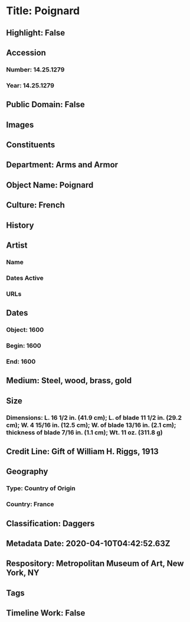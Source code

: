 # Title: Poignard
## Highlight: False
## Accession
### Number: 14.25.1279
### Year: 14.25.1279
## Public Domain: False
## Images
## Constituents
## Department: Arms and Armor
## Object Name: Poignard
## Culture: French
## History
## Artist
### Name
### Dates Active
### URLs
## Dates
### Object: 1600
### Begin: 1600
### End: 1600
## Medium: Steel, wood, brass, gold
## Size
### Dimensions: L. 16 1/2  in. (41.9 cm); L. of blade 11 1/2  in. (29.2 cm); W. 4 15/16 in. (12.5 cm); W. of blade 13/16 in. (2.1 cm); thickness of blade 7/16 in. (1.1 cm); Wt. 11 oz. (311.8 g)
## Credit Line: Gift of William H. Riggs, 1913
## Geography
### Type: Country of Origin
### Country: France
## Classification: Daggers
## Metadata Date: 2020-04-10T04:42:52.63Z
## Respository: Metropolitan Museum of Art, New York, NY
## Tags
## Timeline Work: False